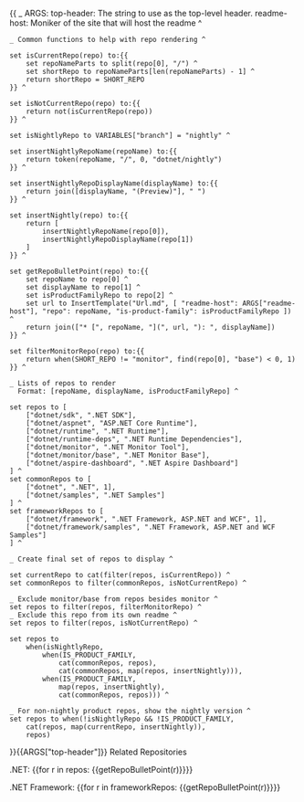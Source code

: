 {{
    _ ARGS:
      top-header: The string to use as the top-level header.
      readme-host: Moniker of the site that will host the readme ^

    _ Common functions to help with repo rendering ^

    set isCurrentRepo(repo) to:{{
        set repoNameParts to split(repo[0], "/") ^
        set shortRepo to repoNameParts[len(repoNameParts) - 1] ^
        return shortRepo = SHORT_REPO
    }} ^

    set isNotCurrentRepo(repo) to:{{
        return not(isCurrentRepo(repo))
    }} ^

    set isNightlyRepo to VARIABLES["branch"] = "nightly" ^

    set insertNightlyRepoName(repoName) to:{{
        return token(repoName, "/", 0, "dotnet/nightly")
    }} ^

    set insertNightlyRepoDisplayName(displayName) to:{{
        return join([displayName, "(Preview)"], " ")
    }} ^

    set insertNightly(repo) to:{{
        return [
            insertNightlyRepoName(repo[0]),
            insertNightlyRepoDisplayName(repo[1])
        ]
    }} ^

    set getRepoBulletPoint(repo) to:{{
        set repoName to repo[0] ^
        set displayName to repo[1] ^
        set isProductFamilyRepo to repo[2] ^
        set url to InsertTemplate("Url.md", [ "readme-host": ARGS["readme-host"], "repo": repoName, "is-product-family": isProductFamilyRepo ]) ^
        return join(["* [", repoName, "](", url, "): ", displayName])
    }} ^

    set filterMonitorRepo(repo) to:{{
        return when(SHORT_REPO != "monitor", find(repo[0], "base") < 0, 1)
    }} ^

    _ Lists of repos to render
      Format: [repoName, displayName, isProductFamilyRepo] ^

    set repos to [
        ["dotnet/sdk", ".NET SDK"],
        ["dotnet/aspnet", "ASP.NET Core Runtime"],
        ["dotnet/runtime", ".NET Runtime"],
        ["dotnet/runtime-deps", ".NET Runtime Dependencies"],
        ["dotnet/monitor", ".NET Monitor Tool"],
        ["dotnet/monitor/base", ".NET Monitor Base"],
        ["dotnet/aspire-dashboard", ".NET Aspire Dashboard"]
    ] ^
    set commonRepos to [
        ["dotnet", ".NET", 1],
        ["dotnet/samples", ".NET Samples"]
    ] ^
    set frameworkRepos to [
        ["dotnet/framework", ".NET Framework, ASP.NET and WCF", 1],
        ["dotnet/framework/samples", ".NET Framework, ASP.NET and WCF Samples"]
    ] ^

    _ Create final set of repos to display ^

    set currentRepo to cat(filter(repos, isCurrentRepo)) ^
    set commonRepos to filter(commonRepos, isNotCurrentRepo) ^

    _ Exclude monitor/base from repos besides monitor ^
    set repos to filter(repos, filterMonitorRepo) ^
    _ Exclude this repo from its own readme ^
    set repos to filter(repos, isNotCurrentRepo) ^

    set repos to
        when(isNightlyRepo,
            when(IS_PRODUCT_FAMILY,
                cat(commonRepos, repos),
                cat(commonRepos, map(repos, insertNightly))),
            when(IS_PRODUCT_FAMILY,
                map(repos, insertNightly),
                cat(commonRepos, repos))) ^

    _ For non-nightly product repos, show the nightly version ^
    set repos to when(!isNightlyRepo && !IS_PRODUCT_FAMILY,
        cat(repos, map(currentRepo, insertNightly)),
        repos)

}}{{ARGS["top-header"]}} Related Repositories

.NET:
{{for r in repos:
{{getRepoBulletPoint(r)}}}}

.NET Framework:
{{for r in frameworkRepos:
{{getRepoBulletPoint(r)}}}}